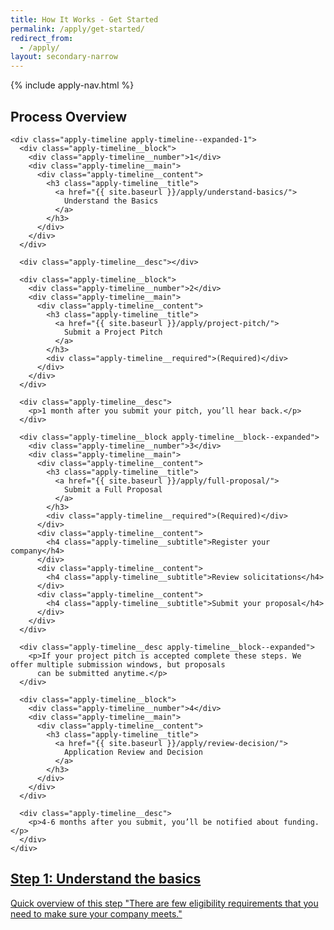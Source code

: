 ```yaml
---
title: How It Works - Get Started
permalink: /apply/get-started/
redirect_from:
  - /apply/
layout: secondary-narrow
---
```

{% include apply-nav.html %}
<section class="usa-section full-bleed-bg--blue">
  <div class="apply-timeline__wrapper">
    <h2>Process Overview</h2>

    <div class="apply-timeline apply-timeline--expanded-1">
      <div class="apply-timeline__block">
        <div class="apply-timeline__number">1</div>
        <div class="apply-timeline__main">
          <div class="apply-timeline__content">
            <h3 class="apply-timeline__title">
              <a href="{{ site.baseurl }}/apply/understand-basics/">
                Understand the Basics
              </a>
            </h3>
          </div>
        </div>
      </div>

      <div class="apply-timeline__desc"></div>

      <div class="apply-timeline__block">
        <div class="apply-timeline__number">2</div>
        <div class="apply-timeline__main">
          <div class="apply-timeline__content">
            <h3 class="apply-timeline__title">
              <a href="{{ site.baseurl }}/apply/project-pitch/">
                Submit a Project Pitch
              </a>
            </h3>
            <div class="apply-timeline__required">(Required)</div>
          </div>
        </div>
      </div>

      <div class="apply-timeline__desc">
        <p>1 month after you submit your pitch, you’ll hear back.</p>
      </div>

      <div class="apply-timeline__block apply-timeline__block--expanded">
        <div class="apply-timeline__number">3</div>
        <div class="apply-timeline__main">
          <div class="apply-timeline__content">
            <h3 class="apply-timeline__title">
              <a href="{{ site.baseurl }}/apply/full-proposal/">
                Submit a Full Proposal
              </a>
            </h3>
            <div class="apply-timeline__required">(Required)</div>
          </div>
          <div class="apply-timeline__content">
            <h4 class="apply-timeline__subtitle">Register your company</h4>
          </div>
          <div class="apply-timeline__content">
            <h4 class="apply-timeline__subtitle">Review solicitations</h4>
          </div>
          <div class="apply-timeline__content">
            <h4 class="apply-timeline__subtitle">Submit your proposal</h4>
          </div>
        </div>
      </div>

      <div class="apply-timeline__desc apply-timeline__block--expanded">
        <p>If your project pitch is accepted complete these steps. We offer multiple submission windows, but proposals
          can be submitted anytime.</p>
      </div>

      <div class="apply-timeline__block">
        <div class="apply-timeline__number">4</div>
        <div class="apply-timeline__main">
          <div class="apply-timeline__content">
            <h3 class="apply-timeline__title">
              <a href="{{ site.baseurl }}/apply/review-decision/">
                Application Review and Decision
              </a>
            </h3>
          </div>
        </div>
      </div>

      <div class="apply-timeline__desc">
        <p>4-6 months after you submit, you’ll be notified about funding.</p>
      </div>
    </div>
  </div>
</section>
<section class="usa-section full-bleed-bg">
  <div class="step-banner">
    <a class="step-banner__content"
      href="{{ site.baseurl }}/apply/understand-basics/">
      <h2>Step 1: Understand the basics</h2>
      <p>Quick overview of this step "There are few eligibility requirements that you need to make sure your company
        meets."</p>
    </a>
  </div>
</section>